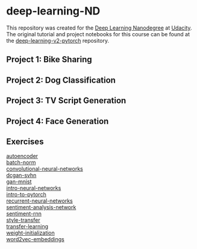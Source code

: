 # deep-learning-ND
This repository was created for the [Deep Learning Nanodegree](https://www.udacity.com/course/deep-learning-nanodegree--nd101) at [Udacity](https://www.udacity.com/). The original tutorial and project notebooks for this course can be found at the [deep-learning-v2-pytorch](https://github.com/udacity/deep-learning-v2-pytorch) repository.

## Project 1: Bike Sharing

## Project 2: Dog Classification

## Project 3: TV Script Generation

## Project 4: Face Generation

## Exercises
[autoencoder](autoencoder)<br/>
[batch-norm](batch-norm)<br/>
[convolutional-neural-networks](convolutional-neural-networks)<br/>
[dcgan-svhn](dcgan-svhn)<br/>
[gan-mnist](gan-mnist)<br/>
[intro-neural-networks](intro-neural-networks)<br/>
[intro-to-pytorch](intro-to-pytorch)<br/>
[recurrent-neural-networks](recurrent-neural-networks)<br/>
[sentiment-analysis-network](sentiment-analysis-network)<br/>
[sentiment-rnn](sentiment-rnn)<br/>
[style-transfer](style-transfer)<br/>
[transfer-learning](transfer-learning)<br/>
[weight-initialization](weight-initialization)<br/>
[word2vec-embeddings](word2vec-embeddings)
